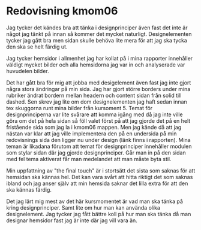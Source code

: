 ---
---
Redovisning kmom06
=========================

Jag tycker det kändes bra att tänka i designprinciper även fast det inte är något jag tänkt på innan så kommer det mycket naturligt. Designelementen tycker jag gått bra men sidan skulle behöva lite mera för att jag ska tycka den ska se helt färdig ut.

Jag tycker hemsidor i allmenhet jag har kollat på i mina rapporter innehåller väldigt mycket bilder och alla hemsidorna jag var in och analyserade var huvudelen bilder.

Det har gått bra för mig att jobba med desigelement även fast jag inte gjort några stora ändringar på min sida. Jag har gjort större borders under mina rubriker ändrat bordern mellan headern och content sidan från solid till dashed. Sen skrev jag lite om dom designelementen jag haft sedan innan tex skuggorna runt mina bilder från kursoment 5.
Temat för designprinciperna var lite svårare att komma igång med då jag inte ville göra om det på hela sidan så föll valet först på att jag gjorde det på en helt fristående sida som jag la i kmom06 mappen. Men jag kände då att jag nästan var klar att jag ville implementera den på en undersida på min redovisnings sida den ligger nu under design (länk finns i rapporten). Mina teman är likadana förutom att temat för designprinciper innehåller modulen som stylar sidan där jag gjorde designprinciper. Går man in på den sidan med fel tema aktiverat får man medelandet att man måste byta stil.

Min uppfattning av "the final touch" är i stortsätt det sista som saknas för att hemsidan ska kännas hel. Det kan vara svårt att hitta riktigt det som saknas ibland och jag anser själv att min hemsida saknar det lilla extra för att den ska kännas färdig.

Det jag lärt mig mest av det här kursmomentet är vad man ska tänka på kring designprinciper. Samt lite om hur man kan använda olika designelement. 
Jag tycker jag fått bättre koll på hur man ska tänka då man designar hemsidor fast jag är inte där jag vill vara än.

